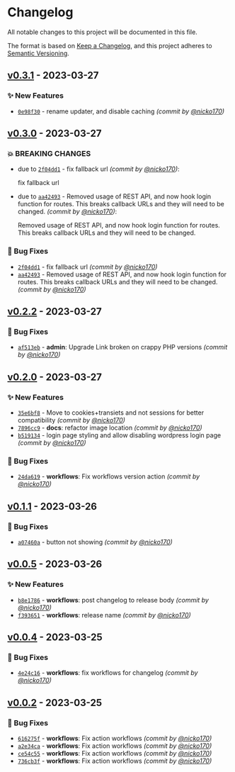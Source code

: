 # Changelog
All notable changes to this project will be documented in this file.

The format is based on [Keep a Changelog](https://keepachangelog.com/en/1.0.0/),
and this project adheres to [Semantic Versioning](https://semver.org/spec/v2.0.0.html).

## [v0.3.1] - 2023-03-27
### :sparkles: New Features
- [`0e98f30`](https://github.com/nicko170/wp-openid/commit/0e98f3079b31037e0ce9898c0c99a701ef0e0f0b) - rename updater, and disable caching *(commit by [@nicko170](https://github.com/nicko170))*


## [v0.3.0] - 2023-03-27
### :boom: BREAKING CHANGES
- due to [`2f04dd1`](https://github.com/nicko170/wp-openid/commit/2f04dd1deaacd479961a45427827857a5991a8a4) - fix fallback url *(commit by [@nicko170](https://github.com/nicko170))*:

  fix fallback url

- due to [`aa42493`](https://github.com/nicko170/wp-openid/commit/aa4249373b4f1c01fc696beb89ee3a778d3d4e3f) - Removed usage of REST API, and now hook login function for routes. This breaks callback URLs and they will need to be changed. *(commit by [@nicko170](https://github.com/nicko170))*:

  Removed usage of REST API, and now hook login function for routes. This breaks callback URLs and they will need to be changed.


### :bug: Bug Fixes
- [`2f04dd1`](https://github.com/nicko170/wp-openid/commit/2f04dd1deaacd479961a45427827857a5991a8a4) - fix fallback url *(commit by [@nicko170](https://github.com/nicko170))*
- [`aa42493`](https://github.com/nicko170/wp-openid/commit/aa4249373b4f1c01fc696beb89ee3a778d3d4e3f) - Removed usage of REST API, and now hook login function for routes. This breaks callback URLs and they will need to be changed. *(commit by [@nicko170](https://github.com/nicko170))*


## [v0.2.2] - 2023-03-27
### :bug: Bug Fixes
- [`af513eb`](https://github.com/nicko170/wp-openid/commit/af513ebc61641101f753161534043f0a7785235b) - **admin**: Upgrade Link broken on crappy PHP versions *(commit by [@nicko170](https://github.com/nicko170))*


## [v0.2.0] - 2023-03-27
### :sparkles: New Features
- [`35e6bf8`](https://github.com/nicko170/wp-openid/commit/35e6bf86c6f2c2aee455e91678de2c19074b1b06) - Move to cookies+transiets and not sessions for better compatibility *(commit by [@nicko170](https://github.com/nicko170))*
- [`7896cc9`](https://github.com/nicko170/wp-openid/commit/7896cc9ff221f962a941a6ac98b566a92ab1c835) - **docs**: refactor image location *(commit by [@nicko170](https://github.com/nicko170))*
- [`b519134`](https://github.com/nicko170/wp-openid/commit/b5191347a861aa315cd7cc6ef897f6be2bf7e0dc) - login page styling and allow disabling wordpress login page *(commit by [@nicko170](https://github.com/nicko170))*

### :bug: Bug Fixes
- [`24da619`](https://github.com/nicko170/wp-openid/commit/24da619d9df4e3c81809bb7da35f1ad544c2be77) - **workflows**: Fix workflows version action *(commit by [@nicko170](https://github.com/nicko170))*


## [v0.1.1] - 2023-03-26
### :bug: Bug Fixes
- [`a07460a`](https://github.com/nicko170/wp-openid/commit/a07460afa45740f1ad4a26202868174eb0e2eb96) - button not showing *(commit by [@nicko170](https://github.com/nicko170))*


## [v0.0.5] - 2023-03-26
### :sparkles: New Features
- [`b8e1786`](https://github.com/nicko170/wp-openid/commit/b8e1786a4b7dab6cc078aa85627cc33c26afd951) - **workflows**: post changelog to release body *(commit by [@nicko170](https://github.com/nicko170))*
- [`f393651`](https://github.com/nicko170/wp-openid/commit/f393651f216f7b35de6c662bf83c38a32bdef8f7) - **workflows**: release name *(commit by [@nicko170](https://github.com/nicko170))*


## [v0.0.4] - 2023-03-25
### :bug: Bug Fixes
- [`4e24c16`](https://github.com/nicko170/wp-openid/commit/4e24c161a0d6e5f626f71469d7a62c31707fb0ae) - **workflows**: fix workflows for changelog *(commit by [@nicko170](https://github.com/nicko170))*


## [v0.0.2] - 2023-03-25
### :bug: Bug Fixes
- [`616275f`](https://github.com/nicko170/wp-openid/commit/616275f55c8c28e5c3ead718a8702a2f73b10cc8) - **workflows**: Fix action workflows *(commit by [@nicko170](https://github.com/nicko170))*
- [`a2e34ca`](https://github.com/nicko170/wp-openid/commit/a2e34ca9976268fa3d9bd6a6acf53d96de3db265) - **workflows**: Fix action workflows *(commit by [@nicko170](https://github.com/nicko170))*
- [`ce54c55`](https://github.com/nicko170/wp-openid/commit/ce54c55e3e574729bbba900c5d82504eefbfb3ee) - **workflows**: Fix action workflows *(commit by [@nicko170](https://github.com/nicko170))*
- [`736cb3f`](https://github.com/nicko170/wp-openid/commit/736cb3ff6334350eb5fb3518439b4bd88c3eb149) - **workflows**: Fix action workflows *(commit by [@nicko170](https://github.com/nicko170))*


[v0.0.2]: https://github.com/nicko170/wp-openid/compare/v0.0.1...v0.0.2
[v0.0.4]: https://github.com/nicko170/wp-openid/compare/v0.0.3...v0.0.4
[v0.0.5]: https://github.com/nicko170/wp-openid/compare/v0.0.4...v0.0.5
[v0.1.1]: https://github.com/nicko170/wp-openid/compare/v0.1.0...v0.1.1
[v0.2.0]: https://github.com/nicko170/wp-openid/compare/v0.1.1...v0.2.0
[v0.2.2]: https://github.com/nicko170/wp-openid/compare/v0.2.1...v0.2.2
[v0.3.0]: https://github.com/nicko170/wp-openid/compare/v0.2.3...v0.3.0
[v0.3.1]: https://github.com/nicko170/wp-openid/compare/v0.3.0...v0.3.1